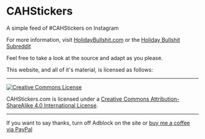 CAHStickers
===========

A simple feed of #CAHStickers on Instagram

For more information, visit [HolidayBullshit.com](https://holidaybullshit.com) or the [Holiday Bullshit Subreddit](https://reddit.com/r/holidaybullshit)

Feel free to take a look at the source and adapt as you please.

This website, and all of it's material, is licensed as follows:

- - -

[![Creative Commons License](https://i.creativecommons.org/l/by-sa/4.0/88x31.png)](http://creativecommons.org/licenses/by-sa/4.0/)

<span xmlns:dct="http://purl.org/dc/terms/" property="dct:title">CAHStickers.com</span> is licensed under a [Creative Commons Attribution-ShareAlike 4.0 International License](http://creativecommons.org/licenses/by-sa/4.0/).

- - -

If you want to say thanks, turn off Adblock on the site or [buy me a coffee via PayPal](https://www.paypal.com/cgi-bin/webscr?cmd=_s-xclick&hosted_button_id=WQY5T8LRS4KKN)
